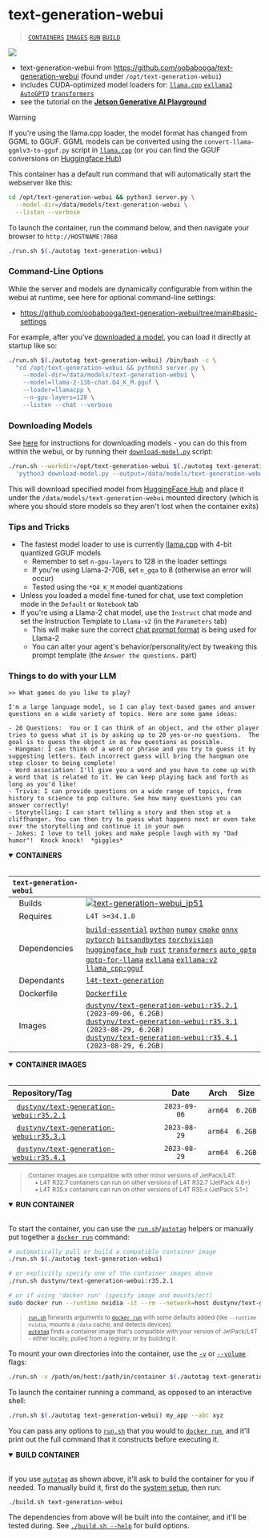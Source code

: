 # text-generation-webui

> [`CONTAINERS`](#user-content-containers) [`IMAGES`](#user-content-images) [`RUN`](#user-content-run) [`BUILD`](#user-content-build)


![](https://nvidia-ai-iot.github.io/jetson-generative-ai-playground/images/text-generation-webui_sf-trip.gif)

* text-generation-webui from https://github.com/oobabooga/text-generation-webui (found under `/opt/text-generation-webui`)
* includes CUDA-optimized model loaders for: [`llama.cpp`](/packages/llm/llama_cpp) [`exllama2`](/packages/llm/exllama) [`AutoGPTQ`](/packages/llm/auto_gptq) [`transformers`](/packages/llm/transformers)
* see the tutorial on the [**Jetson Generative AI Playground**](https://nvidia-ai-iot.github.io/jetson-generative-ai-playground/tutorial_text-generation.html)

> [!WARNING]  
> If you're using the llama.cpp loader, the model format has changed from GGML to GGUF.  GGML models can be converted using the `convert-llama-ggmlv3-to-gguf.py` script in [`llama.cpp`](https://github.com/ggerganov/llama.cpp) (or you can find the GGUF conversions on [Huggingface Hub](https://huggingface.co/models?search=GGUF))

This container has a default run command that will automatically start the webserver like this:

```bash
cd /opt/text-generation-webui && python3 server.py \
  --model-dir=/data/models/text-generation-webui \
  --listen --verbose
```

To launch the container, run the command below, and then navigate your browser to `http://HOSTNAME:7860`

```bash
./run.sh $(./autotag text-generation-webui)
```

### Command-Line Options

While the server and models are dynamically configurable from within the webui at runtime, see here for optional command-line settings:

* https://github.com/oobabooga/text-generation-webui/tree/main#basic-settings

For example, after you've [downloaded a model](#downloading-models), you can load it directly at startup like so:

```bash
./run.sh $(./autotag text-generation-webui) /bin/bash -c \
  "cd /opt/text-generation-webui && python3 server.py \
	--model-dir=/data/models/text-generation-webui \
	--model=llama-2-13b-chat.Q4_K_M.gguf \
	--loader=llamacpp \
	--n-gpu-layers=128 \
	--listen --chat --verbose
```

### Downloading Models 

See [here](https://github.com/oobabooga/text-generation-webui/tree/main#downloading-models) for instructions for downloading models - you can do this from within the webui, or by running their [`download-model.py`](https://github.com/oobabooga/text-generation-webui/blob/main/download-model.py) script:

```bash
./run.sh --workdir=/opt/text-generation-webui $(./autotag text-generation-webui) /bin/bash -c \
  'python3 download-model.py --output=/data/models/text-generation-webui TheBloke/Llama-2-7b-Chat-GPTQ'
```

This will download specified model from [HuggingFace Hub](https://huggingface.co/models) and place it under the `/data/models/text-generation-webui` mounted directory (which is where you should store models so they aren't lost when the container exits)

### Tips and Tricks

* The fastest model loader to use is currently [llama.cpp](/packages/llm/llama_cpp) with 4-bit quantized GGUF models
  * Remember to set `n-gpu-layers` to 128 in the loader settings
  * If you're using Llama-2-70B, set `n_gqa` to 8 (otherwise an error will occur)
  * Tested using the `*Q4_K_M` model quantizations
* Unless you loaded a model fine-tuned for chat, use text completion mode in the `Default` or `Notebook` tab
* If you're using a Llama-2 chat model, use the `Instruct` chat mode and set the Instruction Template to `Llama-v2` (in the `Parameters` tab)
  * This will make sure the correct [chat prompt format](https://huggingface.co/blog/llama2#how-to-prompt-llama-2) is being used for Llama-2
  * You can alter your agent's behavior/personality/ect by tweaking this prompt template (the `Answer the questions.` part)

### Things to do with your LLM

```
>> What games do you like to play?

I'm a large language model, so I can play text-based games and answer questions on a wide variety of topics. Here are some game ideas:

- 20 Questions:  You or I can think of an object, and the other player tries to guess what it is by asking up to 20 yes-or-no questions.  The goal is to guess the object in as few questions as possible.
- Hangman: I can think of a word or phrase and you try to guess it by suggesting letters. Each incorrect guess will bring the hangman one step closer to being complete!
- Word association: I'll give you a word and you have to come up with a word that is related to it. We can keep playing back and forth as long as you'd like!
- Trivia: I can provide questions on a wide range of topics, from history to science to pop culture. See how many questions you can answer correctly!
- Storytelling: I can start telling a story and then stop at a cliffhanger. You can then try to guess what happens next or even take over the storytelling and continue it in your own
- Jokes: I love to tell jokes and make people laugh with my "Dad humor"!  Knock knock!  *giggles*
```


<details open>
<summary><b><a id="containers">CONTAINERS</a></b></summary>
<br>

| **`text-generation-webui`** | |
| :-- | :-- |
| &nbsp;&nbsp;&nbsp;Builds | [![`text-generation-webui_jp51`](https://img.shields.io/github/actions/workflow/status/dusty-nv/jetson-containers/text-generation-webui_jp51.yml?label=text-generation-webui:jp51)](https://github.com/dusty-nv/jetson-containers/actions/workflows/text-generation-webui_jp51.yml) |
| &nbsp;&nbsp;&nbsp;Requires | `L4T >=34.1.0` |
| &nbsp;&nbsp;&nbsp;Dependencies | [`build-essential`](/packages/build-essential) [`python`](/packages/python) [`numpy`](/packages/numpy) [`cmake`](/packages/cmake/cmake_pip) [`onnx`](/packages/onnx) [`pytorch`](/packages/pytorch) [`bitsandbytes`](/packages/llm/bitsandbytes) [`torchvision`](/packages/pytorch/torchvision) [`huggingface_hub`](/packages/llm/huggingface_hub) [`rust`](/packages/rust) [`transformers`](/packages/llm/transformers) [`auto_gptq`](/packages/llm/auto_gptq) [`gptq-for-llama`](/packages/llm/gptq-for-llama) [`exllama`](/packages/llm/exllama) [`exllama:v2`](/packages/llm/exllama) [`llama_cpp:gguf`](/packages/llm/llama_cpp) |
| &nbsp;&nbsp;&nbsp;Dependants | [`l4t-text-generation`](/packages/l4t/l4t-text-generation) |
| &nbsp;&nbsp;&nbsp;Dockerfile | [`Dockerfile`](Dockerfile) |
| &nbsp;&nbsp;&nbsp;Images | [`dustynv/text-generation-webui:r35.2.1`](https://hub.docker.com/r/dustynv/text-generation-webui/tags) `(2023-09-06, 6.2GB)`<br>[`dustynv/text-generation-webui:r35.3.1`](https://hub.docker.com/r/dustynv/text-generation-webui/tags) `(2023-08-29, 6.2GB)`<br>[`dustynv/text-generation-webui:r35.4.1`](https://hub.docker.com/r/dustynv/text-generation-webui/tags) `(2023-08-29, 6.2GB)` |

</details>

<details open>
<summary><b><a id="images">CONTAINER IMAGES</a></b></summary>
<br>

| Repository/Tag | Date | Arch | Size |
| :-- | :--: | :--: | :--: |
| &nbsp;&nbsp;[`dustynv/text-generation-webui:r35.2.1`](https://hub.docker.com/r/dustynv/text-generation-webui/tags) | `2023-09-06` | `arm64` | `6.2GB` |
| &nbsp;&nbsp;[`dustynv/text-generation-webui:r35.3.1`](https://hub.docker.com/r/dustynv/text-generation-webui/tags) | `2023-08-29` | `arm64` | `6.2GB` |
| &nbsp;&nbsp;[`dustynv/text-generation-webui:r35.4.1`](https://hub.docker.com/r/dustynv/text-generation-webui/tags) | `2023-08-29` | `arm64` | `6.2GB` |

> <sub>Container images are compatible with other minor versions of JetPack/L4T:</sub><br>
> <sub>&nbsp;&nbsp;&nbsp;&nbsp;• L4T R32.7 containers can run on other versions of L4T R32.7 (JetPack 4.6+)</sub><br>
> <sub>&nbsp;&nbsp;&nbsp;&nbsp;• L4T R35.x containers can run on other versions of L4T R35.x (JetPack 5.1+)</sub><br>
</details>

<details open>
<summary><b><a id="run">RUN CONTAINER</a></b></summary>
<br>

To start the container, you can use the [`run.sh`](/docs/run.md)/[`autotag`](/docs/run.md#autotag) helpers or manually put together a [`docker run`](https://docs.docker.com/engine/reference/commandline/run/) command:
```bash
# automatically pull or build a compatible container image
./run.sh $(./autotag text-generation-webui)

# or explicitly specify one of the container images above
./run.sh dustynv/text-generation-webui:r35.2.1

# or if using 'docker run' (specify image and mounts/ect)
sudo docker run --runtime nvidia -it --rm --network=host dustynv/text-generation-webui:r35.2.1
```
> <sup>[`run.sh`](/docs/run.md) forwards arguments to [`docker run`](https://docs.docker.com/engine/reference/commandline/run/) with some defaults added (like `--runtime nvidia`, mounts a `/data` cache, and detects devices)</sup><br>
> <sup>[`autotag`](/docs/run.md#autotag) finds a container image that's compatible with your version of JetPack/L4T - either locally, pulled from a registry, or by building it.</sup>

To mount your own directories into the container, use the [`-v`](https://docs.docker.com/engine/reference/commandline/run/#volume) or [`--volume`](https://docs.docker.com/engine/reference/commandline/run/#volume) flags:
```bash
./run.sh -v /path/on/host:/path/in/container $(./autotag text-generation-webui)
```
To launch the container running a command, as opposed to an interactive shell:
```bash
./run.sh $(./autotag text-generation-webui) my_app --abc xyz
```
You can pass any options to [`run.sh`](/docs/run.md) that you would to [`docker run`](https://docs.docker.com/engine/reference/commandline/run/), and it'll print out the full command that it constructs before executing it.
</details>
<details open>
<summary><b><a id="build">BUILD CONTAINER</b></summary>
<br>

If you use [`autotag`](/docs/run.md#autotag) as shown above, it'll ask to build the container for you if needed.  To manually build it, first do the [system setup](/docs/setup.md), then run:
```bash
./build.sh text-generation-webui
```
The dependencies from above will be built into the container, and it'll be tested during.  See [`./build.sh --help`](/jetson_containers/build.py) for build options.
</details>
